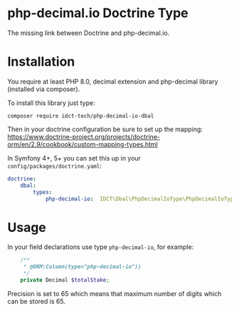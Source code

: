php-decimal.io Doctrine Type
============================

The missing link between Doctrine and php-decimal.io.

# Installation

You require at least PHP 8.0, decimal extension and php-decimal library (installed via composer).

To install this library just type:
```
composer require idct-tech/php-decimal-io-dbal
```

Then in your doctrine configuration be sure to set up the mapping:
https://www.doctrine-project.org/projects/doctrine-orm/en/2.9/cookbook/custom-mapping-types.html

In Symfony 4+, 5+ you can set this up in your `config/packages/doctrine.yaml`:
```yaml
doctrine:
    dbal:
        types:
            php-decimal-io:  IDCT\Dbal\PhpDecimalIoType\PhpDecimalIoType
```

# Usage
In your field declarations use type `php-decimal-io`, for example:

```php
    /**
     * @ORM\Column(type="php-decimal-io"))
     */
    private Decimal $totalStake;
```

Precision is set to 65 which means that maximum number of digits which can be stored is 65.